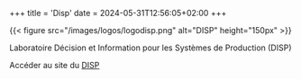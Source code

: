 +++
title = 'Disp'
date = 2024-05-31T12:56:05+02:00
+++

{{< figure src="/images/logos/logodisp.png" alt="DISP" height="150px" >}}

Laboratoire Décision et Information pour les Systèmes de Production (DISP)

Accéder au site du [DISP](https://www.disp-lab.fr/)
